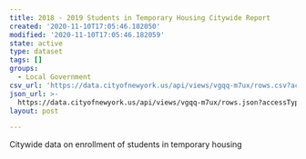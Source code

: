 ```yaml
---
title: 2018 - 2019 Students in Temporary Housing Citywide Report
created: '2020-11-10T17:05:46.182050'
modified: '2020-11-10T17:05:46.182059'
state: active
type: dataset
tags: []
groups:
  - Local Government
csv_url: 'https://data.cityofnewyork.us/api/views/vgqq-m7ux/rows.csv?accessType=DOWNLOAD'
json_url: >-
  https://data.cityofnewyork.us/api/views/vgqq-m7ux/rows.json?accessType=DOWNLOAD
layout: post

---
```

Citywide data on enrollment of students in temporary housing
